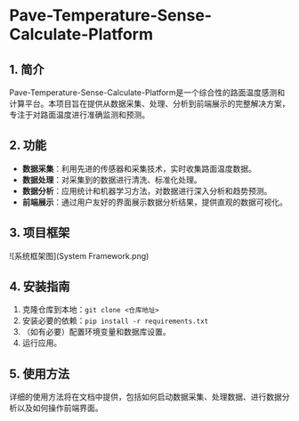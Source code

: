 # Pave-Temperature-Sense-Calculate-Platform
## 1. 简介
Pave-Temperature-Sense-Calculate-Platform是一个综合性的路面温度感测和计算平台。本项目旨在提供从数据采集、处理、分析到前端展示的完整解决方案，专注于对路面温度进行准确监测和预测。
## 2. 功能
-   **数据采集**：利用先进的传感器和采集技术，实时收集路面温度数据。
-   **数据处理**：对采集到的数据进行清洗、标准化处理。
-   **数据分析**：应用统计和机器学习方法，对数据进行深入分析和趋势预测。
-   **前端展示**：通过用户友好的界面展示数据分析结果，提供直观的数据可视化。
## 3. 项目框架
![系统框架图](System Framework.png)
## 4. 安装指南
1.  克隆仓库到本地：`git clone <仓库地址>`
2.  安装必要的依赖：`pip install -r requirements.txt`
3.  （如有必要）配置环境变量和数据库设置。
4.  运行应用。
## 5. 使用方法
详细的使用方法将在文档中提供，包括如何启动数据采集、处理数据、进行数据分析以及如何操作前端界面。
